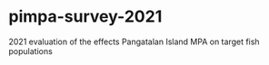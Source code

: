 # pimpa-survey-2021
2021 evaluation of the effects Pangatalan Island MPA on target fish populations
